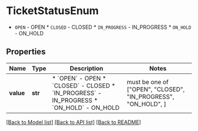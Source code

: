 # TicketStatusEnum

* `OPEN` - OPEN * `CLOSED` - CLOSED * `IN_PROGRESS` - IN_PROGRESS * `ON_HOLD` - ON_HOLD

## Properties
Name | Type | Description | Notes
------------ | ------------- | ------------- | -------------
**value** | **str** | * &#x60;OPEN&#x60; - OPEN * &#x60;CLOSED&#x60; - CLOSED * &#x60;IN_PROGRESS&#x60; - IN_PROGRESS * &#x60;ON_HOLD&#x60; - ON_HOLD |  must be one of ["OPEN", "CLOSED", "IN_PROGRESS", "ON_HOLD", ]

[[Back to Model list]](../README.md#documentation-for-models) [[Back to API list]](../README.md#documentation-for-api-endpoints) [[Back to README]](../README.md)


